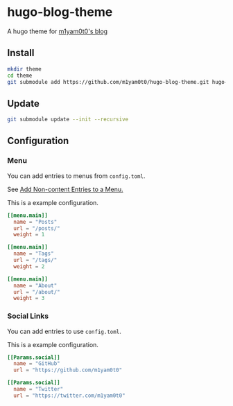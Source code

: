 # hugo-blog-theme

A hugo theme for [m1yam0t0's blog](https://m1yam0t0.com/)

## Install

```sh
mkdir theme
cd theme
git submodule add https://github.com/m1yam0t0/hugo-blog-theme.git hugo-blog-theme
```

## Update

```sh
git submodule update --init --recursive
```

## Configuration

### Menu

You can add entries to menus from `config.toml`.

See [Add Non-content Entries to a Menu.](https://gohugo.io/content-management/menus/#add-non-content-entries-to-a-menu)

This is a example configuration.

```toml
[[menu.main]]
  name = "Posts"
  url = "/posts/"
  weight = 1

[[menu.main]]
  name = "Tags"
  url = "/tags/"
  weight = 2

[[menu.main]]
  name = "About"
  url = "/about/"
  weight = 3
```

### Social Links

You can add entries to use `config.toml`.

This is a example configuration.

```toml
[[Params.social]]
  name = "GitHub"
  url = "https://github.com/m1yam0t0"

[[Params.social]]
  name = "Twitter"
  url = "https://twitter.com/m1yam0t0"
```
